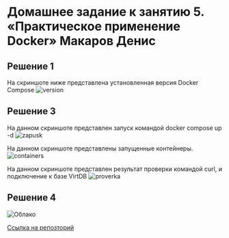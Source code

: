 # Домашнее задание к занятию 5. «Практическое применение Docker» Макаров Денис

## Решение 1

На скриншоте ниже представлена установленная версия Docker Compose 
![version](https://github.com/user-attachments/assets/788a5975-f756-4f6d-a172-101df8a2c319)

## Решение 3
На данном скриншоте представлен запуск командой docker compose up -d
![zapusk](https://github.com/user-attachments/assets/9303bafd-a3d3-4fc2-a67f-0a8df275a818)

На данном скриншоте представлены запущенные контейнеры.
![containers](https://github.com/user-attachments/assets/7757caff-ec88-471b-9674-3ec5b7cbaaf5)

На данном скриншоте представлен результат проверки командой curl, и подключение к базе VirtDB
![proverka](https://github.com/user-attachments/assets/85130591-73ac-4b8a-b605-1d7dc045931d)


## Решение 4

![Облако](https://github.com/user-attachments/assets/47dd380a-fb24-45bd-8a8c-07f6ff037c60)

[Ссылка на репозторий](https://github.com/Makarov-Denis/shvirtd-example-python)
 
